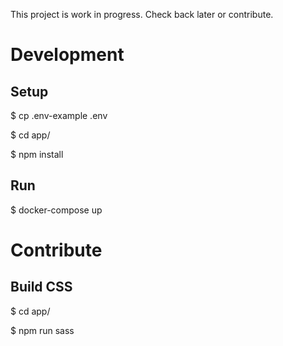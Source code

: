 This project is work in progress. Check back later or contribute.

# Development

## Setup
$ cp .env-example .env

$ cd app/

$ npm install

## Run
$ docker-compose up

# Contribute

## Build CSS
$ cd app/

$ npm run sass
